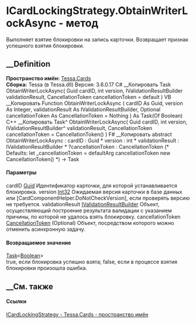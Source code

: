 # ICardLockingStrategy.ObtainWriterLockAsync - метод
Выполняет взятие блокировки на запись карточки. Возвращает признак успешного
взятия блокировки.
##  __Definition
 **Пространство имён:** [Tessa.Cards](N_Tessa_Cards.htm)  
 **Сборка:** Tessa (в Tessa.dll) Версия: 3.6.0.17
C# __Копировать
     Task<bool> ObtainWriterLockAsync(
    	Guid cardID,
    	int version,
    	IValidationResultBuilder validationResult,
    	CancellationToken cancellationToken = default
    )
VB __Копировать
     Function ObtainWriterLockAsync ( 
    	cardID As Guid,
    	version As Integer,
    	validationResult As IValidationResultBuilder,
    	Optional cancellationToken As CancellationToken = Nothing
    ) As Task(Of Boolean)
C++ __Копировать
    Task<bool>^ ObtainWriterLockAsync(
    	Guid cardID, 
    	int version, 
    	IValidationResultBuilder^ validationResult, 
    	CancellationToken cancellationToken = CancellationToken()
    )
F# __Копировать
     abstract ObtainWriterLockAsync : 
            cardID : Guid * 
            version : int * 
            validationResult : IValidationResultBuilder * 
            ?cancellationToken : CancellationToken 
    (* Defaults:
            let _cancellationToken = defaultArg cancellationToken new CancellationToken()
    *)
    -> Task<bool> 
#### Параметры
cardID [Guid](https://learn.microsoft.com/dotnet/api/system.guid)
    Идентификатор карточки, для которой устанавливается блокировка.
version [Int32](https://learn.microsoft.com/dotnet/api/system.int32)
     Ожидаемая версия карточки в базе данных или [CardComponentHelper.DoNotCheckVersion], если проверять версию не требуется. 
validationResult
[IValidationResultBuilder](T_Tessa_Platform_Validation_IValidationResultBuilder.htm)
     Объект, осуществляющий построение результата валидации с указанием причины, по которой не удалось взять блокировку. 
cancellationToken
[CancellationToken](https://learn.microsoft.com/dotnet/api/system.threading.cancellationtoken)
(Optional)
    Объект, посредством которого можно отменить асинхронную задачу.
#### Возвращаемое значение
[Task](https://learn.microsoft.com/dotnet/api/system.threading.tasks.task-1)<[Boolean](https://learn.microsoft.com/dotnet/api/system.boolean)>  
true, если блокировка успешно взята; false, если в процессе взятия блокировки
произошла ошибка.
## __См. также
#### Ссылки
[ICardLockingStrategy - ](T_Tessa_Cards_ICardLockingStrategy.htm)
[Tessa.Cards - пространство имён](N_Tessa_Cards.htm)
